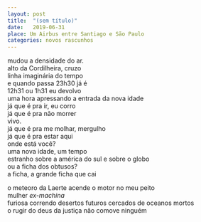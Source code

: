 ```yaml
---
layout: post
title:  "(sem título)"
date:   2019-06-31
place: Um Airbus entre Santiago e São Paulo
categories: novos rascunhos
---
```


<!--more-->

mudou a densidade do ar.  
alto da Cordilheira, cruzo  
linha imaginária do tempo  
e quando passa 23h30 já é  
12h31 ou 1h31 eu devolvo  
uma hora apressando a entrada da nova idade  
já que é pra ir, eu corro  
já que é pra não morrer  
vivo.  
já que é pra me molhar, mergulho  
já que é pra estar aqui  
onde está você?  
uma nova idade, um tempo  
estranho sobre a américa do sul e sobre o globo  
ou a ficha dos obtusos?  
a ficha, a grande ficha que cai  

o meteoro da Laerte acende o motor no meu peito  
mulher *ex-machina*  
furiosa correndo desertos futuros cercados de oceanos mortos  
o rugir do deus da justiça não comove ninguém  
